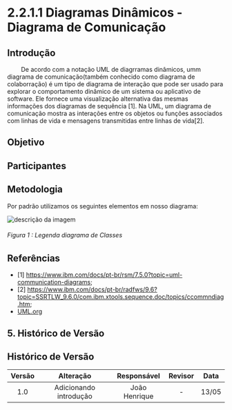 # 2.2.1.1 Diagramas Dinâmicos - Diagrama de Comunicação

## Introdução
&emsp;&emsp; De acordo com a notação UML de diagrramas dinâmicos, umm diagrama de comunicação(também conhecido como diagrama de colaborração) é um tipo de diagrama
de interação que pode ser usado para explorar o comportamento dinâmico de um sistema ou aplicativo de software. Ele fornece uma visualização alternativa das mesmas informações dos diagramas de sequência [1]. 
Na UML, um diagrama de comunicação mostra as interações entre os objetos ou funções associados com linhas de vida e mensagens transmitidas entre linhas de vida[2].

## Objetivo 


## Participantes

## Metodologia

Por padrão utilizamos os seguintes elementos em nosso diagrama:

<div style="display: center; align-items: center;">
  <img src="Assets/diagramas/" alt="descrição da imagem" style="margin-right: 20px;"/>
  <div style="flex-grow: 1;">
    <h6 style="text-align: flex;">
    Figura 1 : Legenda diagrama de Classes
    </h6>
  </div>
</div>



## Referências

- [1] https://www.ibm.com/docs/pt-br/rsm/7.5.0?topic=uml-communication-diagrams;
- [2] https://www.ibm.com/docs/pt-br/radfws/9.6?topic=SSRTLW_9.6.0/com.ibm.xtools.sequence.doc/topics/ccommndiag.htm;
- [UML.org](https://www.uml.org/what-is-uml.htm)

## 5. Histórico de Versão

## Histórico de Versão

| Versão |       Alteração        |  Responsável  | Revisor | Data  |
| :----: | :--------------------: | :-----------: | :-----: | :---: |
|  1.0   | Adicionando introdução | João Henrique |    -    | 13/05 |


